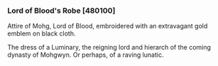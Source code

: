 ### Lord of Blood's Robe [480100]

Attire of Mohg, Lord of Blood, embroidered with an extravagant gold emblem on black cloth.

The dress of a Luminary, the reigning lord and hierarch of the coming dynasty of Mohgwyn. Or perhaps, of a raving lunatic.
